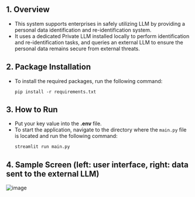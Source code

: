 ## 1. Overview
- This system supports enterprises in safely utilizing LLM by providing a personal data identification and re-identification system.
- It uses a dedicated Private LLM installed locally to perform identification and re-identification tasks, and queries an external LLM to ensure the personal data remains secure from external threats.

## 2. Package Installation
- To install the required packages, run the following command:
  ```
  pip install -r requirements.txt
  ```

## 3. How to Run
- Put your key value into the **.env** file.
- To start the application, navigate to the directory where the `main.py` file is located and run the following command:
  ```
  streamlit run main.py
  ```

## 4. Sample Screen (left: user interface, right: data sent to the external LLM)
![image](https://github.com/user-attachments/assets/761b08c5-6398-499a-9f01-e674a42fbaae)
